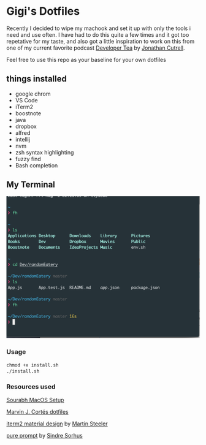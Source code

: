# Gigi's Dotfiles

Recently I decided to wipe my machook and set it up with only the tools i need and use often.
I have had to do this quite a few times and it got too repetative for my taste, and also got a little inspiration to work on this from one of my current favorite podcast [Developer Tea](https://spec.fm/podcasts/developer-tea) by [Jonathan Cutrell](https://twitter.com/jcutrell).

Feel free to use this repo as your baseline for your own dotfiles

## things installed
* google chrom
* VS Code
* iTerm2
* boostnote
* java
* dropbox
* alfred
* intellij
* nvm
* zsh syntax highlighting
* fuzzy find
* Bash completion

## My Terminal
![terminal](img/terminal.png)

### Usage
```
chmod +x install.sh
./install.sh
```

### Resources used
[Sourabh MacOS Setup](https://sourabhbajaj.com/mac-setup/)

[Marvin J. Cortés dotfiles](https://github.com/mcortes19/dotfiles)

[iterm2 material design](https://github.com/MartinSeeler/iterm2-material-design) by [Martin Steeler](https://github.com/MartinSeeler)

[pure prompt](https://github.com/sindresorhus/pure) by [Sindre Sorhus](https://github.com/sindresorhus)